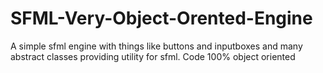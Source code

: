 # SFML-Very-Object-Orented-Engine

A simple sfml engine with things like buttons and inputboxes and many abstract classes providing utility for sfml. Code 100% object oriented
